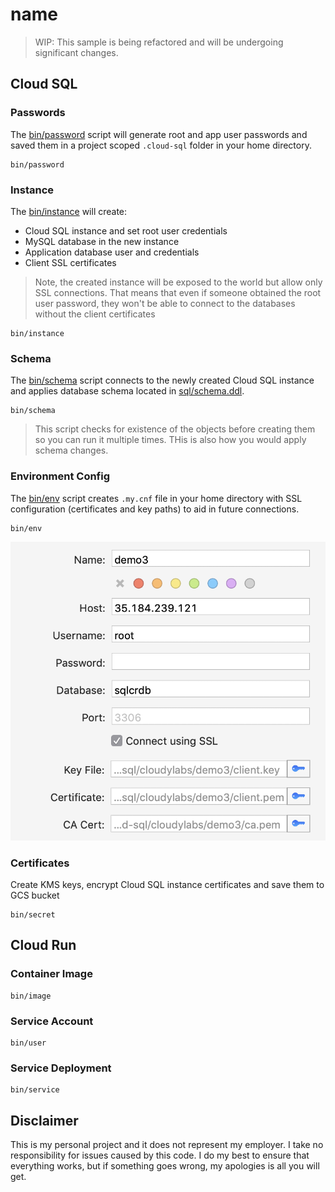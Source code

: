 # name

> WIP: This sample is being refactored and will be undergoing significant changes.

## Cloud SQL

### Passwords

The [bin/password](bin/password) script will generate root and app user passwords and saved them in a project scoped `.cloud-sql` folder in your home directory.

```shell
bin/password
```

### Instance

The [bin/instance](bin/instance) will create:

* Cloud SQL instance and set root user credentials
* MySQL database in the new instance
* Application database user and credentials
* Client SSL certificates

> Note, the created instance will be exposed to the world but allow only SSL connections. That means that even if someone obtained the root user password, they won't be able to connect to the databases without the client certificates

```shell
bin/instance
```

### Schema

The [bin/schema](bin/schema) script connects to the newly created Cloud SQL instance and applies database schema located in [sql/schema.ddl](sql/schema.ddl).

```shell
bin/schema
```

> This script checks for existence of the objects before creating them so you can run it multiple times. THis is also how you would apply schema changes.

### Environment Config

The [bin/env](bin/env) script creates `.my.cnf` file in your home directory with SSL configuration (certificates and key paths) to aid in future connections.

```shell
bin/env
```

![](img/connui.png)

### Certificates

Create KMS keys, encrypt Cloud SQL instance certificates and save them to GCS bucket

```shell
bin/secret
```


## Cloud Run

### Container Image



```shell
bin/image
```

### Service Account

```shell
bin/user
```

### Service Deployment

```shell
bin/service
```



## Disclaimer

This is my personal project and it does not represent my employer. I take no responsibility for issues caused by this code. I do my best to ensure that everything works, but if something goes wrong, my apologies is all you will get.
